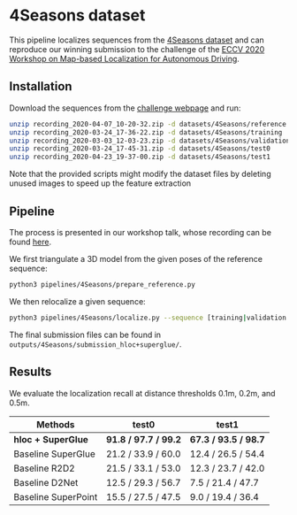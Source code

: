 # 4Seasons dataset

This pipeline localizes sequences from the [4Seasons dataset](https://arxiv.org/abs/2009.06364) and can reproduce our winning submission to the challenge of the [ECCV 2020 Workshop on Map-based Localization for Autonomous Driving](https://sites.google.com/view/mlad-eccv2020/home).

## Installation

Download the sequences from the [challenge webpage](https://sites.google.com/view/mlad-eccv2020/challenge) and run:
```bash
unzip recording_2020-04-07_10-20-32.zip -d datasets/4Seasons/reference
unzip recording_2020-03-24_17-36-22.zip -d datasets/4Seasons/training
unzip recording_2020-03-03_12-03-23.zip -d datasets/4Seasons/validation
unzip recording_2020-03-24_17-45-31.zip -d datasets/4Seasons/test0
unzip recording_2020-04-23_19-37-00.zip -d datasets/4Seasons/test1
```
Note that the provided scripts might modify the dataset files by deleting unused images to speed up the feature extraction

## Pipeline

The process is presented in our workshop talk, whose recording can be found [here](https://youtu.be/M-X6HX1JxYk?t=5245).

We first triangulate a 3D model from the given poses of the reference sequence:
```bash
python3 pipelines/4Seasons/prepare_reference.py
```

We then relocalize a given sequence:
```bash
python3 pipelines/4Seasons/localize.py --sequence [training|validation|test0|test1]
```

The final submission files can be found in `outputs/4Seasons/submission_hloc+superglue/`.

## Results

We evaluate the localization recall at distance thresholds 0.1m, 0.2m, and 0.5m.

| Methods              | test0                  | test1                  |
| -------------------- | ---------------------- | ---------------------- |
| **hloc + SuperGlue**     | **91.8 / 97.7 / 99.2**     | **67.3 / 93.5 / 98.7**     |
| Baseline SuperGlue   | 21.2 / 33.9 / 60.0     | 12.4 / 26.5 / 54.4     |
| Baseline R2D2        | 21.5 / 33.1 / 53.0     | 12.3 / 23.7 / 42.0     |
| Baseline D2Net       | 12.5 / 29.3 / 56.7     | 7.5 / 21.4 / 47.7      |
| Baseline SuperPoint  | 15.5 / 27.5 / 47.5     | 9.0 / 19.4 / 36.4      |
